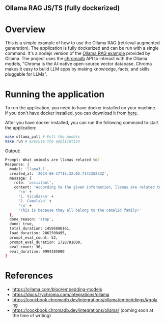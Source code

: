 ## Ollama RAG JS/TS (fully dockerized)

# Overview
This is a simple example of how to use the Ollama RAG (retrieval augmented generation). The application is fully dockerized and can be run with a single command.
It's a nodejs version of the [Ollama RAG example](https://ollama.com/blog/embedding-models) provided by Ollama.
The project uses the [chromadb](https://docs.trychroma.com/) API to interact with the Ollama models, "Chroma is the AI-native open-source vector database. Chroma makes it easy to build LLM apps by making knowledge, facts, and skills pluggable for LLMs".

# Running the application
To run the application, you need to have docker installed on your machine. If you don't have docker installed, you can download it from [here](https://docs.docker.com/get-docker/).

After you have docker installed, you can run the following command to start the application:
```bash
make ollama_pull # Pull the models
make run # execute the application
```

Output:

```bash
Prompt: What animals are llamas related to?
Response: {
  model: 'llama3.1',
  created_at: '2024-08-17T15:32:02.714335253Z',
  message: {
    role: 'assistant',
    content: 'According to the given information, llamas are related to:\n' +
      '\n' +
      '1. Vicuñas\n' +
      '2. Camels\n' +
      '\n' +
      'This is because they all belong to the camelid family!'
  },
  done_reason: 'stop',
  done: true,
  total_duration: 14586886161,
  load_duration: 2862500495,
  prompt_eval_count: 52,
  prompt_eval_duration: 1728781000,
  eval_count: 36,
  eval_duration: 9994385000
}
```

# References
* https://ollama.com/blog/embedding-models
* https://docs.trychroma.com/integrations/ollama
* https://cookbook.chromadb.dev/integrations/ollama/embeddings/#golang
* https://cookbook.chromadb.dev/integrations/ollama/ (coming soon at the time of writing)
